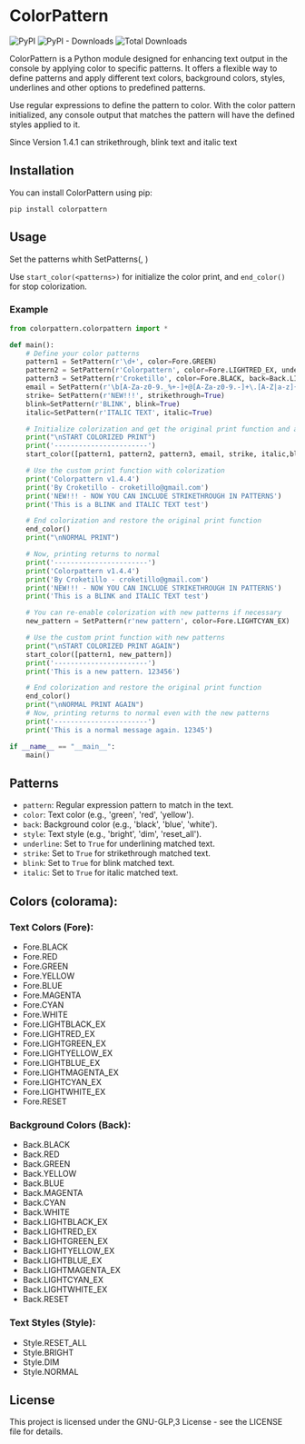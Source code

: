 # ColorPattern

![PyPI](https://img.shields.io/pypi/v/colorpattern) ![PyPI - Downloads](https://img.shields.io/pypi/dm/colorpattern??color=%2360EE59)
 ![Total Downloads](https://static.pepy.tech/badge/colorpattern)

ColorPattern is a Python module designed for enhancing text output in the console by applying color to specific patterns. It offers a flexible way to define patterns and apply different text colors, background colors, styles, underlines and other options to predefined patterns.

Use regular expressions to define the pattern to color. With the color pattern initialized, any console output that matches the pattern will have the defined styles applied to it.

Since Version 1.4.1 can strikethrough, blink text and italic text

## Installation

You can install ColorPattern using pip:

```pip install colorpattern ```


## Usage

Set the patterns whith SetPatterns(<pattern>, <options>)

Use ```start_color(<patterns>)``` for initialize the color print, and ```end_color()``` for stop colorization.

### Example

```python
from colorpattern.colorpattern import *

def main():
    # Define your color patterns
    pattern1 = SetPattern(r'\d+', color=Fore.GREEN)
    pattern2 = SetPattern(r'Colorpattern', color=Fore.LIGHTRED_EX, underline=True)
    pattern3 = SetPattern(r'Croketillo', color=Fore.BLACK, back=Back.LIGHTWHITE_EX, style=Style.BRIGHT)
    email = SetPattern(r'\b[A-Za-z0-9._%+-]+@[A-Za-z0-9.-]+\.[A-Z|a-z]{2,7}\b', color=Fore.BLUE)
    strike= SetPattern(r'NEW!!!', strikethrough=True)
    blink=SetPattern(r'BLINK', blink=True)
    italic=SetPattern(r'ITALIC TEXT', italic=True)

    # Initialize colorization and get the original print function and applied patterns
    print("\nSTART COLORIZED PRINT")
    print('-----------------------')
    start_color([pattern1, pattern2, pattern3, email, strike, italic,blink])

    # Use the custom print function with colorization
    print('Colorpattern v1.4.4')
    print('By Croketillo - croketillo@gmail.com')
    print('NEW!!! - NOW YOU CAN INCLUDE STRIKETHROUGH IN PATTERNS')
    print('This is a BLINK and ITALIC TEXT test')

    # End colorization and restore the original print function
    end_color()
    print("\nNORMAL PRINT")

    # Now, printing returns to normal
    print('-----------------------')
    print('Colorpattern v1.4.4')
    print('By Croketillo - croketillo@gmail.com')
    print('NEW!!! - NOW YOU CAN INCLUDE STRIKETHROUGH IN PATTERNS')
    print('This is a BLINK and ITALIC TEXT test')

    # You can re-enable colorization with new patterns if necessary
    new_pattern = SetPattern(r'new pattern', color=Fore.LIGHTCYAN_EX)

    # Use the custom print function with new patterns
    print("\nSTART COLORIZED PRINT AGAIN")
    start_color([pattern1, new_pattern])
    print('-----------------------')
    print('This is a new pattern. 123456')

    # End colorization and restore the original print function
    end_color()
    print("\nNORMAL PRINT AGAIN")
    # Now, printing returns to normal even with the new patterns
    print('-----------------------')
    print('This is a normal message again. 12345')

if __name__ == "__main__":
    main()
```

## Patterns

- `pattern`: Regular expression pattern to match in the text.
- `color`: Text color (e.g., 'green', 'red', 'yellow').
- `back`: Background color (e.g., 'black', 'blue', 'white').
- `style`: Text style (e.g., 'bright', 'dim', 'reset_all').
- `underline`: Set to `True` for underlining matched text.
-  `strike`: Set to `True` for strikethrough matched text.
-  `blink`: Set to `True` for blink matched text.
-  `italic`: Set to `True` for italic matched text.


## Colors (colorama):

### Text Colors (Fore):
- Fore.BLACK
- Fore.RED
- Fore.GREEN
- Fore.YELLOW
- Fore.BLUE
- Fore.MAGENTA
- Fore.CYAN
- Fore.WHITE
- Fore.LIGHTBLACK_EX
- Fore.LIGHTRED_EX
- Fore.LIGHTGREEN_EX
- Fore.LIGHTYELLOW_EX
- Fore.LIGHTBLUE_EX
- Fore.LIGHTMAGENTA_EX
- Fore.LIGHTCYAN_EX
- Fore.LIGHTWHITE_EX
- Fore.RESET

### Background Colors (Back):
- Back.BLACK
- Back.RED
- Back.GREEN
- Back.YELLOW
- Back.BLUE
- Back.MAGENTA
- Back.CYAN
- Back.WHITE
- Back.LIGHTBLACK_EX
- Back.LIGHTRED_EX
- Back.LIGHTGREEN_EX
- Back.LIGHTYELLOW_EX
- Back.LIGHTBLUE_EX
- Back.LIGHTMAGENTA_EX
- Back.LIGHTCYAN_EX
- Back.LIGHTWHITE_EX
- Back.RESET

### Text Styles (Style):
- Style.RESET_ALL
- Style.BRIGHT 
- Style.DIM 
- Style.NORMAL 

## License

This project is licensed under the GNU-GLP,3 License - see the LICENSE file for details.
